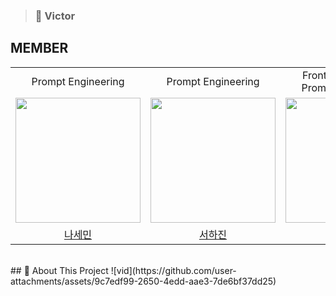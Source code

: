 > ### 👑 Victor <br />

## MEMBER

<table align = "center">
  <tr align = "center">
    <td>Prompt Engineering</td>
    <td>Prompt Engineering</td>
    <td>Frontend, Backend, Prompt Engineering</td>
    <td>Frontend, Fine-tuning</td>
  </tr>
  <tr align = "center">
    <td><a href="https://github.com/ben020410"><img src="https://avatars.githubusercontent.com/u/169597137?v=4" width=200></a></td>
    <td><a href="https://github.com/hajin82"><img src="https://avatars.githubusercontent.com/u/100694954?v=4" width=200></a></td>
    <td><a href="https://github.com/JungbeomLee"><img src="https://avatars.githubusercontent.com/u/55937102?v=4" width=200></a></td>
    <td><a href="https://github.com/veronica2550"><img src="https://avatars.githubusercontent.com/u/128062548?v=4" width=200></a></td>
  </tr>
  <tr align = "center">
    <td><a href = "https://github.com/ben020410">나세민</a></td>
    <td><a href = "https://github.com/hajin82">서하진</a></td>
    <td><a href = "https://github.com/JungbeomLee">이정범</a></td>
    <td><a href = "https://github.com/veronica2550">김민경</a></td>
  </tr>
</table>

<br />
## 📌 About This Project
![vid](https://github.com/user-attachments/assets/9c7edf99-2650-4edd-aae3-7de6bf37dd25)
